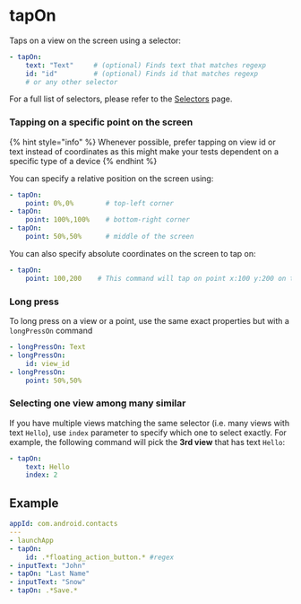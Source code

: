 # tapOn

Taps on a view on the screen using a selector:

```yaml
- tapOn:
    text: "Text"     # (optional) Finds text that matches regexp
    id: "id"         # (optional) Finds id that matches regexp
    # or any other selector
```

For a full list of selectors, please refer to the [Selectors](../selectors.md) page.

### Tapping on a specific point on the screen

{% hint style="info" %}
Whenever possible, prefer tapping on view id or text instead of coordinates as this might make your tests dependent on a specific type of a device
{% endhint %}

You can specify a relative position on the screen using:

```yaml
- tapOn:
    point: 0%,0%        # top-left corner
- tapOn:
    point: 100%,100%    # bottom-right corner
- tapOn:
    point: 50%,50%      # middle of the screen
```

You can also specify absolute coordinates on the screen to tap on:

```yaml
- tapOn:
    point: 100,200    # This command will tap on point x:100 y:200 on the screen (in pixels)
```

### Long press

To long press on a view or a point, use the same exact properties but with a `longPressOn` command

```yaml
- longPressOn: Text
- longPressOn:
    id: view_id
- longPressOn:
    point: 50%,50%
```

### Selecting one view among many similar

If you have multiple views matching the same selector (i.e. many views with text `Hello`), use `index` parameter to specify which one to select exactly. For example, the following command will pick the **3rd view** that has text `Hello`:

```yaml
- tapOn:
    text: Hello
    index: 2
```

## Example

```yaml
appId: com.android.contacts
---
- launchApp
- tapOn:
    id: .*floating_action_button.* #regex
- inputText: "John"
- tapOn: "Last Name"
- inputText: "Snow"
- tapOn: .*Save.*
```
